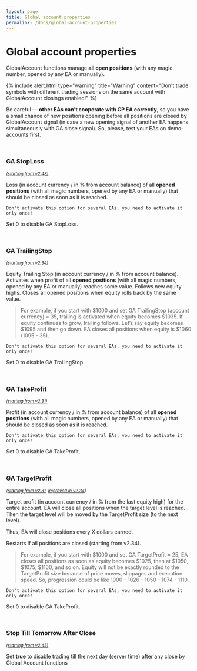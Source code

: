 ```yaml
---
layout: page
title: Global account properties
permalink: /docs/global-account-properties
---
```


# Global account properties

GlobalAccount functions manage **all open positions** (with any magic number, opened by any EA or manually).

{% include alert.html type="warning" title="Warning" content="Don't trade symbols with different trading sessions on the same account with GlobalAccount closings enabled!" %}

Be careful — **other EAs can't cooperate with CP EA correctly**, so you have a small chance of new positions opening before all positions are closed by GlobalAccount signal (in case a new opening signal of another EA happens simultaneously with GA close signal). So, please, test your EAs on demo-accounts first.

<br />

### GA StopLoss

<sup>[*(starting from v2.48)*](/docs/versions-history#20220702-248)</sup>

Loss (in account currency / in % from account balance) of all **opened positions** (with all magic numbers, opened by any EA or manually) that should be closed as soon as it is reached.

    Don't activate this option for several EAs, you need to activate it only once!

Set 0 to disable GA StopLoss.

<br />

### GA TrailingStop

<sup>[*(starting from v2.34)*](/docs/versions-history#20210612-234)</sup>

Equity Trailing Stop (in account currency / in % from account balance).
Activates when profit of all **opened positions** (with all magic numbers, opened by any EA or manually) reaches some value. Follows new equity highs. Closes all opened positions when equity rolls back by the same value.

> For example, if you start with $1000 and set GA TrailingStop (account currency) = 35, trailing is activated when equity becomes $1035. If equity continues to grow, trailing follows. Let’s say equity becomes $1095 and then go down. EA closes all positions when equity is $1060 (1095 - 35).

    Don't activate this option for several EAs, you need to activate it only once!

Set 0 to disable GA TrailingStop.

<br />

### GA TakeProfit

<sup>[*(starting from v2.31)*](/docs/versions-history#20210508-231)</sup>

Profit (in account currency / in % from account balance) of all **opened positions** (with all magic numbers, opened by any EA or manually) that should be closed as soon as it is reached.

    Don't activate this option for several EAs, you need to activate it only once!

Set 0 to disable GA TakeProfit.

<br />

### GA TargetProfit

<sup>*([starting from v2.31](/docs/versions-history#20210508-231), [improved in v2.34](/docs/versions-history#20210612-234))*</sup>

Target profit (in account currency / in % from the last equity high) for the entire account. EA will close all positions when the target level is reached. Then the target level will be moved by the TargetProfit size (to the next level).

Thus, EA will close positions every X dollars earned.

Restarts if all positions are closed (starting from v2.34).

> For example, if you start with $1000 and set GA TargetProfit = 25, EA closes all positions as soon as equity becomes $1025, then at $1050, $1075, $1100, and so on. Equity will not be exactly rounded to the TargetProfit size because of price moves, slippages and execution speed. So, progression could be like 1000 - 1026 - 1050 - 1074 - 1110.

    Don't activate this option for several EAs, you need to activate it only once!


Set 0 to disable GA TakeProfit.

<br />

### Stop Till Tomorrow After Close

<sup>[*(starting from v2.45)*](/docs/versions-history#20220421-245)</sup>

Set **true** to disable trading till the next day (server time) after any close by Global Account functions
